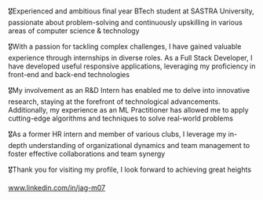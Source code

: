 🎖️Experienced and ambitious final year BTech student at SASTRA University, passionate about problem-solving and continuously upskilling in various areas of computer science & technology
 
🎖️With a passion for tackling complex challenges, I have gained valuable experience through internships in diverse roles. As a Full Stack Developer, I have developed useful responsive applications, leveraging my proficiency in front-end and back-end technologies

🎖️My involvement as an R&D Intern has enabled me to delve into innovative research, staying at the forefront of technological advancements. Additionally, my experience as an ML Practitioner has allowed me to apply cutting-edge algorithms and techniques to solve real-world problems

🎖️As a former HR intern and member of various clubs, I leverage my in-depth understanding of organizational dynamics and team management to foster effective collaborations and team synergy

🎖️Thank you for visiting my profile, I look forward to achieving great heights

www.linkedin.com/in/jag-m07


<!---
Jagadeeshwaran07/Jagadeeshwaran07 is a ✨ special ✨ repository because its `README.md` (this file) appears on your GitHub profile.
You can click the Preview link to take a look at your changes.
--->
